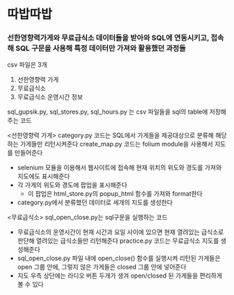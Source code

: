 # 따밥따밥
### 선한영향력가게와 무료급식소 데이터들을 받아와 SQL에 연동시키고, 접속해 SQL 구문을 사용해 특정 데이터만 가져와 활용했던 과정들
csv 파일은 3개
1) 선한영향력 가게
2) 무료급식소
3) 무료급식소 운영시간 정보

sql_gupsik.py, sql_stores.py, sql_hours.py 는 csv 파일들을 sql의 table에 저장해주는 코드

<선한영향력 가게>
category.py 코드는 SQL에서 가게들을 제공대상으로 분류해 해당하는 가게들만 리턴시켜준다
create_map.py 코드는 folium module을 사용해서 지도를 만들어준다
- selenium 모듈을 이용해서 웹사이트에 접속해 현재 위치의 위도와 경도를 가져와 지도에도 표시해준다
- 각 가게의 위도와 경도에 팝업을 표시해준다
  - 이 팝업은 html_store.py의 popup_html 함수를 가져와 format한다
- category.py에서 분류했던 데이터로 세개의 지도를 생성한다

<무료급식소>
sql_open_close.py는 sql구문을 실행하는 코드
- 무료급식소의 운영시간이 현재 시간과 요일 사이에 있으면 현재 열려있는 급식소로 판단해 열려있는 급식소들만 리턴해준다
practice.py 코드는 무료급식소 지도를 생성해준다
- sql_open_close.py 파일 내에 open_close() 함수를 실행시켜 리턴된 가게들은 open 그룹 안에, 그렇지 않은 가게들은 closed 그룹 안에 넣어준다
- 지도 우측 상단에는 라디오 버튼 두개가 생겨 open/closed 된 가게들을 편리하게 볼 수 있다
